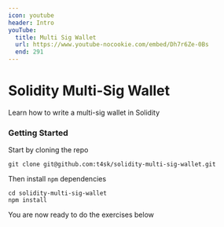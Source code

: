 ```yaml
---
icon: youtube
header: Intro
youTube:
  title: Multi Sig Wallet
  url: https://www.youtube-nocookie.com/embed/Dh7r6Ze-0Bs
  end: 291
---
```


# Solidity Multi-Sig Wallet

Learn how to write a multi-sig wallet in Solidity

### Getting Started

Start by cloning the repo

```shell
git clone git@github.com:t4sk/solidity-multi-sig-wallet.git
```

Then install `npm` dependencies

```shell
cd solidity-multi-sig-wallet
npm install
```

You are now ready to do the exercises below
